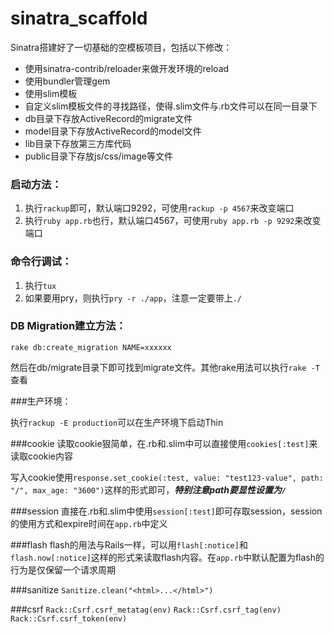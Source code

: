 sinatra_scaffold
================

Sinatra搭建好了一切基础的空模板项目，包括以下修改：

- 使用sinatra-contrib/reloader来做开发环境的reload
- 使用bundler管理gem
- 使用slim模板
- 自定义slim模板文件的寻找路径，使得.slim文件与.rb文件可以在同一目录下
- db目录下存放ActiveRecord的migrate文件
- model目录下存放ActiveRecord的model文件
- lib目录下存放第三方库代码
- public目录下存放js/css/image等文件

### 启动方法：

1. 执行```rackup```即可，默认端口9292，可使用```rackup -p 4567```来改变端口
2. 执行```ruby app.rb```也行，默认端口4567，可使用```ruby app.rb -p 9292```来改变端口

### 命令行调试：

1. 执行```tux```
2. 如果要用pry，则执行```pry -r ./app```，注意一定要带上```./```

### DB Migration建立方法：

```rake db:create_migration NAME=xxxxxx```

然后在db/migrate目录下即可找到migrate文件。其他rake用法可以执行```rake -T```查看

###生产环境：

执行```rackup -E production```可以在生产环境下启动Thin

###cookie
读取cookie狠简单，在.rb和.slim中可以直接使用```cookies[:test]```来读取cookie内容

写入cookie使用```response.set_cookie(:test, value: "test123-value", path: "/", max_age: "3600")```这样的形式即可，***特别注意path要显性设置为```/```***

###session
直接在.rb和.slim中使用```session[:test]```即可存取session，session的使用方式和expire时间在```app.rb```中定义

###flash
flash的用法与Rails一样，可以用```flash[:notice]```和```flash.now[:notice]```这样的形式来读取flash内容。在```app.rb```中默认配置为flash的行为是仅保留一个请求周期

###sanitize
```Sanitize.clean("<html>...</html>")```

###csrf
```Rack::Csrf.csrf_metatag(env)```
```Rack::Csrf.csrf_tag(env)```
```Rack::Csrf.csrf_token(env)```
